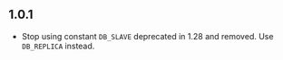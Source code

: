 ## 1.0.1 ##

* Stop using constant `DB_SLAVE` deprecated in 1.28 and removed. Use `DB_REPLICA`
  instead.
